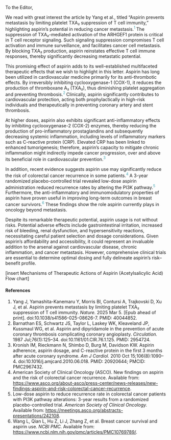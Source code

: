 
To the Editor,  

We read with great interest the article by Yang et al., titled “Aspirin prevents metastasis by limiting platelet TXA₂ suppression of T cell immunity,” highlighting aspirin’s potential in reducing cancer metastasis.<sup style="color:#44A6B2;">1 </sup> The suppression of TXA₂-mediated activation of the ARHGEF1 protein is critical in T cell receptor signaling. Such signaling suppression compromises T cell activation and immune surveillance, and facilitates cancer cell metastasis. By blocking TXA₂ production, aspirin reinstates effective T cell immune responses, thereby significantly decreasing metastatic potential.

This promising effect of aspirin adds to its well-established multifaceted therapeutic effects that we wish to highlight in this letter. Aspirin has long been utilized in cardiovascular medicine primarily for its anti-thrombotic effects. By irreversibly inhibiting cyclooxygenase-1 (COX-1), it reduces the production of thromboxane A₂ (TXA₂), thus diminishing platelet aggregation and preventing thrombosis.<sup style="color:#44A6B2;">2 </sup> Clinically, aspirin significantly contributes to cardiovascular protection, acting both prophylactically in high-risk individuals and therapeutically in preventing coronary artery and stent thrombosis.

At higher doses, aspirin also exhibits significant anti-inflammatory effects by inhibiting cyclooxygenase-2 (COX-2) enzymes, thereby reducing the production of pro-inflammatory prostaglandins and subsequently decreasing systemic inflammation, including levels of inflammatory markers such as C-reactive protein (CRP). Elevated CRP has been linked to enhanced tumorigenesis; therefore, aspirin’s capacity to mitigate chronic inflammation might indirectly impede cancer progression, over and above its beneficial role in cardiovascular prevention.<sup style="color:#44A6B2;">3 </sup> 

In addition, recent evidence suggests aspirin use may significantly reduce the risk of colorectal cancer recurrence in some patients.<sup style="color:#44A6B2;">4 </sup> A 3-year randomized placebo-controlled trial revealed low-dose aspirin administration reduced recurrence rates by altering the PI3K pathway.<sup style="color:#44A6B2;">5 </sup> Furthermore, the anti-inflammatory and immunomodulatory properties of aspirin have proven useful in improving long-term outcomes in breast cancer survivors.<sup style="color:#44A6B2;">6 </sup> These findings show the role aspirin currently plays in oncology beyond metastasis.

Despite its remarkable therapeutic potential, aspirin usage is not without risks. Potential adverse effects include gastrointestinal irritation, increased risk of bleeding, renal dysfunction, and hypersensitivity reactions, necessitating careful patient selection and dosage considerations. Given aspirin’s affordability and accessibility, it could represent an invaluable addition to the arsenal against cardiovascular disease, chronic inflammation, and cancer metastasis. However, comprehensive clinical trials are essential to determine optimal dosing and fully delineate aspirin’s risk–benefit profile.


[insert Mechanisms of Therapeutic Actions of Aspirin (Acetylsalicylic Acid) Flow chart]

#### References

1. Yang J, Yamashita-Kanemaru Y, Morris BI, Contursi A, Trajkovski D, Xu J, et al. Aspirin prevents metastasis by limiting platelet TXA₂ suppression of T cell immunity. *Nature.* 2025 Mar 5. [Epub ahead of print]. doi:10.1038/s41586-025-08626-7. PMID: 40044852.  
2. Barnathan ES, Schwartz JS, Taylor L, Laskey WK, Kleaveland JP, Kussmaul WG, et al. Aspirin and dipyridamole in the prevention of acute coronary thrombosis complicating coronary angioplasty. *Circulation.* 1987 Jul;76(1):125–34. doi:10.1161/01.CIR.76.1.125. PMID: 2954724.  
3. Kronish IM, Rieckmann N, Shimbo D, Burg M, Davidson KW. Aspirin adherence, aspirin dosage, and C-reactive protein in the first 3 months after acute coronary syndrome. *Am J Cardiol.* 2010 Oct 15;106(8):1090–4. doi:10.1016/j.amjcard.2010.06.018. PMID: 20920644; PMCID: PMC2967432.  
4. American Society of Clinical Oncology (ASCO). New findings on aspirin and the risk of colorectal cancer recurrence. Available from: https://www.asco.org/about-asco/press-center/news-releases/new-findings-aspirin-and-risk-colorectal-cancer-recurrence.  
5. Low-dose aspirin to reduce recurrence rate in colorectal cancer patients with PI3K pathway alterations: 3-year results from a randomized placebo-controlled trial. *American Society of Clinical Oncology.* Available from: https://meetings.asco.org/abstracts-presentations/242108.  
6. Wang L, Qian L, Hu Z, Li J, Zhang Z, et al. Breast cancer survival and aspirin use. *NCBI PMC.* Available from: https://www.ncbi.nlm.nih.gov/pmc/articles/PMC10769789/.  